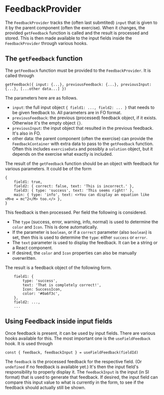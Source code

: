 # FeedbackProvider

The `FeedbackProvider` tracks the (often last submtited) `input` that is given to it by the parent component (often the exercise). When it changes, the provided `getFeedback` function is called and the result is processed and stored. This is then made available to the input fields inside the `FeedbackProvider` through various hooks.


## The `getFeedback` function

The `getFeedback` function must be provided to the `FeedbackProvider`. It is called through

```
getFeedback({ input: {...}, previousFeedback: {...}, previousInput: {...}, [...other data...] })
```

The parameters here are as follows.

- `input`: the full input object `{ field1: ..., field2: ... }` that needs to be given feedback to. All parameters are in FO format.
- `previousFeedback`: the previous (processed) feedback object, if it exists. Otherwise it's the empty object `{}`.
- `previousInput`: the input object that resulted in the previous feedback. It's also in FO.
- other data: the parent component (often the exercise) can provide the `FeedbackContainer` with extra data to pass to the `getFeedback` function. Often this includes `exerciseData` and possibly a `solution` object, but it depends on the exercise what exactly is included.

The result of the `getFeedback` function should be an object with feedback for various parameters. It could be of the form

```
{
	field1: true,
	field2: { correct: false, text: 'This is incorrect.' },
	field3: { type: 'success', text: 'This seems right!' },
	main: { type: 'info', text: <>You can display an equation like <M>e = mc^2</M> too.</> },
}
```

This feedback is then processed. Per field the following is considered.

- The `type` (success, error, warning, info, normal) is used to determine the `color` and `Icon`. This is done automatically.
- If the parameter is `boolean`, or if a `correct` parameter (also `boolean`) is set, then this is used to determine the `type`: either `success` or `error`.
- The `text` parameter is used to display the feedback. It can be a string or a React component.
- If desired, the `color` and `Icon` properties can also be manually overwritten.

The result is a feedback object of the following form.

```
	field1: {
		type: 'success',
		text: 'That is completely correct!',
		Icon: SuccessIcon,
		color: '#0a6f3c',
	},
	field2: ...,
	...
```


## Using Feedback inside input fields

Once feedback is present, it can be used by input fields. There are various hooks available for this. The most important one is the `useFieldFeedback` hook. It is used through

```
const { feedback, feedbackInput } = useFieldFeedback(fieldId)
```

The `feedback` is the processed feedback for the respective field. (Or `undefined` if no feedback is available yet.) It's then the input field's responsibility to properly display it. The `feedbackInput` is the input (in SI format) that is used to generate that feedback. If desired, the input field can compare this input value to what is currently in the form, to see if the feedback should actually still be shown.
